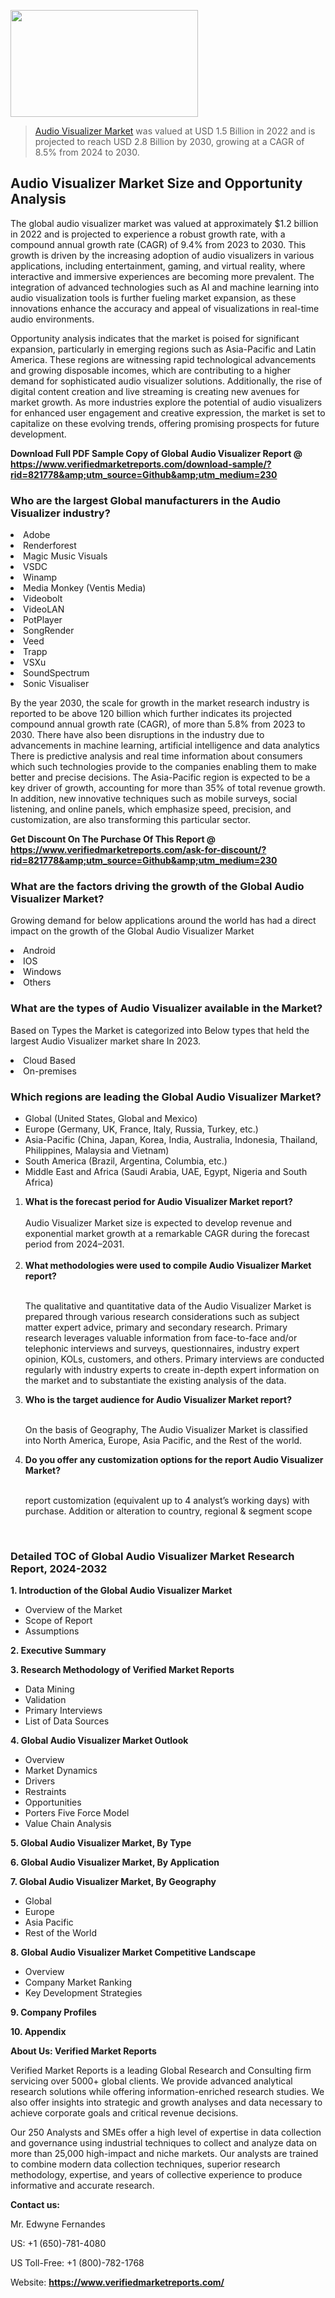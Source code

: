<img src="https://ffe5etoiles.com/wp-content/uploads/2024/12/MST1-300x171.png" alt="" width="300" height="171" class="alignnone size-medium wp-image-20088" /><blockquote><p><p><a href="https://www.verifiedmarketreports.com/download-sample/?rid=821778&utm_source=Github&utm_medium=230" target="_blank">Audio Visualizer Market</a> was valued at USD 1.5 Billion in 2022 and is projected to reach USD 2.8 Billion by 2030, growing at a CAGR of 8.5% from 2024 to 2030.</p></blockquote><p><h2>Audio Visualizer Market Size and Opportunity Analysis</h2><p>The global audio visualizer market was valued at approximately $1.2 billion in 2022 and is projected to experience a robust growth rate, with a compound annual growth rate (CAGR) of 9.4% from 2023 to 2030. This growth is driven by the increasing adoption of audio visualizers in various applications, including entertainment, gaming, and virtual reality, where interactive and immersive experiences are becoming more prevalent. The integration of advanced technologies such as AI and machine learning into audio visualization tools is further fueling market expansion, as these innovations enhance the accuracy and appeal of visualizations in real-time audio environments.</p><p>Opportunity analysis indicates that the market is poised for significant expansion, particularly in emerging regions such as Asia-Pacific and Latin America. These regions are witnessing rapid technological advancements and growing disposable incomes, which are contributing to a higher demand for sophisticated audio visualizer solutions. Additionally, the rise of digital content creation and live streaming is creating new avenues for market growth. As more industries explore the potential of audio visualizers for enhanced user engagement and creative expression, the market is set to capitalize on these evolving trends, offering promising prospects for future development.</p></p><p class=""><strong>Download Full PDF Sample Copy of Global Audio Visualizer Report @ <a href="https://www.verifiedmarketreports.com/download-sample/?rid=821778&amp;utm_source=Github&amp;utm_medium=230" target="_blank">https://www.verifiedmarketreports.com/download-sample/?rid=821778&amp;utm_source=Github&amp;utm_medium=230</a></strong></p><h3 id="" class="">Who are the largest Global manufacturers in the Audio Visualizer industry?</h3><p><li>Adobe</li><li> Renderforest</li><li> Magic Music Visuals</li><li> VSDC</li><li> Winamp</li><li> Media Monkey (Ventis Media)</li><li> Videobolt</li><li> VideoLAN</li><li> PotPlayer</li><li> SongRender</li><li> Veed</li><li> Trapp</li><li> VSXu</li><li> SoundSpectrum</li><li> Sonic Visualiser</li></p><div class=""><div class="" dir="" data-message-author-role="" data-message-id="" data-message-model-slug=""><div class=""><div class=""><div class=""><div class="" dir="" data-message-author-role="" data-message-id="" data-message-model-slug=""><div class=""><div class=""><p>By the year 2030, the scale for growth in the market research industry is reported to be above 120 billion which further indicates its projected compound annual growth rate (CAGR), of more than 5.8% from 2023 to 2030. There have also been disruptions in the industry due to advancements in machine learning, artificial intelligence and data analytics There is predictive analysis and real time information about consumers which such technologies provide to the companies enabling them to make better and precise decisions. The Asia-Pacific region is expected to be a key driver of growth, accounting for more than 35% of total revenue growth. In addition, new innovative techniques such as mobile surveys, social listening, and online panels, which emphasize speed, precision, and customization, are also transforming this particular sector.</p><p><strong>Get Discount On The Purchase Of This Report @&nbsp; <a href="https://www.verifiedmarketreports.com/ask-for-discount/?rid=821778&amp;utm_source=Github&amp;utm_medium=230" target="_blank">https://www.verifiedmarketreports.com/ask-for-discount/?rid=821778&amp;utm_source=Github&amp;utm_medium=230</a></strong></p></div></div></div></div></div></div></div></div><h3 id="" class="">What are the factors driving the growth of the Global Audio Visualizer Market?</h3><p id="" class="">Growing demand for below applications around the world has had a direct impact on the growth of the Global Audio Visualizer Market</p><p id="" class=""><li>Android</li><li> IOS</li><li> Windows</li><li> Others</li></p><h3 id="" class="">What are the types of Audio Visualizer available in the Market?</h3><p id="" class="">Based on Types the Market is categorized into Below types that held the largest Audio Visualizer market share In 2023.</p><p id="" class=""><li>Cloud Based</li><li> On-premises</li></p><h3 id="" class="">Which regions are leading the Global Audio Visualizer Market?</h3><ul><li>Global (United States, Global and Mexico)</li><li>Europe (Germany, UK, France, Italy, Russia, Turkey, etc.)</li><li>Asia-Pacific (China, Japan, Korea, India, Australia, Indonesia, Thailand, Philippines, Malaysia and Vietnam)</li><li>South America (Brazil, Argentina, Columbia, etc.)</li><li>Middle East and Africa (Saudi Arabia, UAE, Egypt, Nigeria and South Africa)</li></ul><p><ol><li><strong>What is the forecast period for Audio Visualizer Market report?<br /></strong><br /><span data-sheets-root="1" data-sheets-value="{&quot;1&quot;:2,&quot;2&quot;:&quot;XXXX size is expected to develop revenue and exponential market growth at a remarkable CAGR during the forecast period from 2024&ndash;2030.&quot;}" data-sheets-userformat="{&quot;2&quot;:12674,&quot;4&quot;:{&quot;1&quot;:2,&quot;2&quot;:16776960},&quot;10&quot;:2,&quot;11&quot;:0,&quot;15&quot;:&quot;Arial&quot;,&quot;16&quot;:12}">Audio Visualizer Market size is expected to develop revenue and exponential market growth at a remarkable CAGR during the forecast period from 2024&ndash;2031.</span><br /><br /></li><li><strong>What methodologies were used to compile Audio Visualizer Market report?<br /><br /></strong><p>The qualitative and quantitative data of the&nbsp;Audio Visualizer Market is prepared through various research considerations such as subject matter expert advice, primary and secondary research. Primary research leverages valuable information from face-to-face and/or telephonic interviews and surveys, questionnaires, industry expert opinion, KOLs, customers, and others. Primary interviews are conducted regularly with industry experts to create in-depth expert information on the market and to substantiate the existing analysis of the data.&nbsp;</p></li><li><strong>Who is the target audience for Audio Visualizer Market report?<br /><br /></strong><p>On the basis of Geography, The&nbsp;Audio Visualizer Market is classified into North America, Europe, Asia Pacific, and the Rest of the world.</p></li><li><strong>Do you offer any customization options for the report Audio Visualizer Market?<br /><br /></strong><p>report customization (equivalent up to 4 analyst&rsquo;s working days) with purchase. Addition or alteration to country, regional &amp; segment scope</p><p>&nbsp;</p></li></ol></p><h3 id="" class="">Detailed TOC of Global Audio Visualizer Market Research Report, 2024-2032</h3><p id="" class=""><strong>1. Introduction of the Global Audio Visualizer Market</strong></p><ul><li>Overview of the Market</li><li>Scope of Report</li><li>Assumptions</li></ul><p id="" class=""><strong>2. Executive Summary</strong></p><p id="" class=""><strong>3. Research Methodology of&nbsp;Verified Market Reports</strong></p><ul><li>Data Mining</li><li>Validation</li><li>Primary Interviews</li><li>List of Data Sources</li></ul><p id="" class=""><strong>4. Global Audio Visualizer Market Outlook</strong></p><ul><li>Overview</li><li>Market Dynamics</li><li>Drivers</li><li>Restraints</li><li>Opportunities</li><li>Porters Five Force Model</li><li>Value Chain Analysis</li></ul><p id="" class=""><strong>5. Global Audio Visualizer Market, By&nbsp;Type</strong></p><p id="" class=""><strong>6. Global Audio Visualizer Market, By Application</strong></p><p id="" class=""><strong>7. Global Audio Visualizer Market, By Geography</strong></p><ul><li>Global</li><li>Europe</li><li>Asia Pacific</li><li>Rest of the World</li></ul><p id="" class=""><strong>8. Global Audio Visualizer Market Competitive Landscape</strong></p><ul><li>Overview</li><li>Company Market Ranking</li><li>Key Development Strategies</li></ul><p id="" class=""><strong>9. Company Profiles</strong></p><p id="" class=""><strong>10. Appendix</strong></p><p id="" class=""><strong>About Us: Verified Market Reports</strong></p><p id="" class="">Verified Market Reports is a leading Global Research and Consulting firm servicing over 5000+ global clients. We provide advanced analytical research solutions while offering information-enriched research studies. We also offer insights into strategic and growth analyses and data necessary to achieve corporate goals and critical revenue decisions.</p><p id="" class="">Our 250 Analysts and SMEs offer a high level of expertise in data collection and governance using industrial techniques to collect and analyze data on more than 25,000 high-impact and niche markets. Our analysts are trained to combine modern data collection techniques, superior research methodology, expertise, and years of collective experience to produce informative and accurate research.</p><p id="" class=""><strong>Contact us:</strong></p><p id="" class="">Mr. Edwyne Fernandes</p><p id="" class="">US: +1 (650)-781-4080</p><p id="" class="">US Toll-Free: +1 (800)-782-1768</p><p id="" class="">Website: <a target="" data-test-app-aware-link=""><strong>https://www.verifiedmarketreports.com/</strong></a></p>
